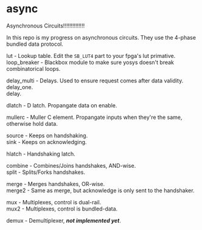 # async
Asynchronous Circuits!!!!!!!!!!!!!!


In this repo is my progress on asynchronous circuits. They use the 4-phase bundled data protocol.  
  
  
  


lut - Lookup table. Edit the `SB_LUT4` part to your fpga's lut primative.  
loop_breaker - Blackbox module to make sure yosys doesn't break combinatorical loops.  

delay_multi - Delays. Used to ensure request comes after data validity.  
delay_one.  
delay.  

dlatch - D latch. Propangate data on enable.  

mullerc - Muller C element. Propangate inputs when they're the same, otherwise hold data.  

source - Keeps on handshaking.  
sink - Keeps on acknowledging.  

hlatch - Handshaking latch.  

combine - Combines/Joins handshakes, AND-wise.  
split - Splits/Forks handshakes.  

merge - Merges handshakes, OR-wise.  
merge2 - Same as merge, but acknowledge is only sent to the handshaker.  

mux - Multiplexes, control is dual-rail.  
mux2 - Multiplexes, control is bundled-data.  

demux - Demultiplexer, ***not implemented yet***.  


